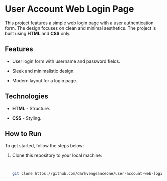 # User Account Web Login Page
 


 

This project features a simple web login page with a user authentication form. The design focuses on clean and minimal aesthetics. The project is built using **HTML** and **CSS** only.
 


 

## Features
 


 

- User login form with username and password fields.
 

- Sleek and minimalistic design.
 

- Modern layout for a login page.
 


 

## Technologies
 


 

- **HTML** - Structure.
 

- **CSS** - Styling.
 


 

## How to Run
 


 

To get started, follow the steps below:
 


 

1. Clone this repository to your local machine:
 

   ```bash
 

   git clone https://github.com/darkvengeanceone/user-account-web-login-page.git
